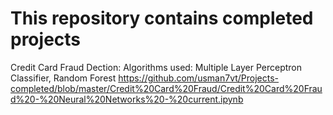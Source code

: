 # This repository contains completed projects
Credit Card Fraud Dection:
Algorithms used: Multiple Layer Perceptron Classifier, Random Forest
https://github.com/usman7vt/Projects-completed/blob/master/Credit%20Card%20Fraud/Credit%20Card%20Fraud%20-%20Neural%20Networks%20-%20current.ipynb
